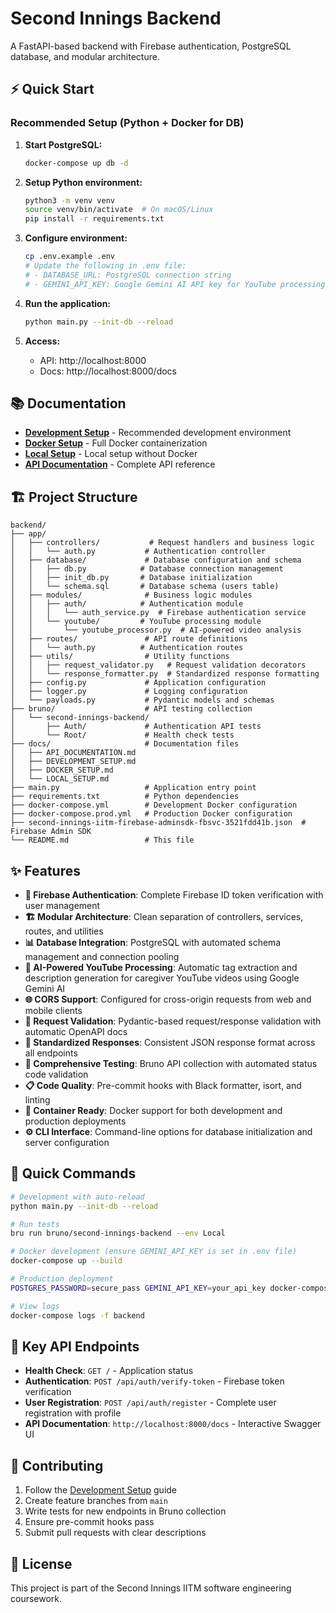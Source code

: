 # Second Innings Backend

A FastAPI-based backend with Firebase authentication, PostgreSQL database, and modular architecture.

## ⚡ Quick Start

### Recommended Setup (Python + Docker for DB)

1. **Start PostgreSQL:**
   ```bash
   docker-compose up db -d
   ```

2. **Setup Python environment:**
   ```bash
   python3 -m venv venv
   source venv/bin/activate  # On macOS/Linux
   pip install -r requirements.txt
   ```

3. **Configure environment:**
   ```bash
   cp .env.example .env
   # Update the following in .env file:
   # - DATABASE_URL: PostgreSQL connection string
   # - GEMINI_API_KEY: Google Gemini AI API key for YouTube processing
   ```

4. **Run the application:**
   ```bash
   python main.py --init-db --reload
   ```

5. **Access:**
   - API: http://localhost:8000
   - Docs: http://localhost:8000/docs

## 📚 Documentation

- **[Development Setup](docs/DEVELOPMENT_SETUP.md)** - Recommended development environment
- **[Docker Setup](docs/DOCKER_SETUP.md)** - Full Docker containerization
- **[Local Setup](docs/LOCAL_SETUP.md)** - Local setup without Docker
- **[API Documentation](docs/API_DOCUMENTATION.md)** - Complete API reference

## 🏗️ Project Structure

```
backend/
├── app/
│   ├── controllers/           # Request handlers and business logic
│   │   └── auth.py           # Authentication controller
│   ├── database/             # Database configuration and schema
│   │   ├── db.py            # Database connection management
│   │   ├── init_db.py       # Database initialization
│   │   └── schema.sql       # Database schema (users table)
│   ├── modules/              # Business logic modules
│   │   ├── auth/            # Authentication module
│   │   │   └── auth_service.py  # Firebase authentication service
│   │   └── youtube/         # YouTube processing module
│   │       └── youtube_processor.py  # AI-powered video analysis
│   ├── routes/               # API route definitions
│   │   └── auth.py          # Authentication routes
│   ├── utils/                # Utility functions
│   │   ├── request_validator.py   # Request validation decorators
│   │   └── response_formatter.py  # Standardized response formatting
│   ├── config.py             # Application configuration
│   ├── logger.py             # Logging configuration
│   └── payloads.py           # Pydantic models and schemas
├── bruno/                    # API testing collection
│   └── second-innings-backend/
│       ├── Auth/             # Authentication API tests
│       └── Root/             # Health check tests
├── docs/                     # Documentation files
│   ├── API_DOCUMENTATION.md
│   ├── DEVELOPMENT_SETUP.md
│   ├── DOCKER_SETUP.md
│   └── LOCAL_SETUP.md
├── main.py                   # Application entry point
├── requirements.txt          # Python dependencies
├── docker-compose.yml        # Development Docker configuration
├── docker-compose.prod.yml   # Production Docker configuration
├── second-innings-iitm-firebase-adminsdk-fbsvc-3521fdd41b.json  # Firebase Admin SDK
└── README.md                 # This file
```

## ✨ Features

- **🔐 Firebase Authentication**: Complete Firebase ID token verification with user management
- **🏗️ Modular Architecture**: Clean separation of controllers, services, routes, and utilities
- **📊 Database Integration**: PostgreSQL with automated schema management and connection pooling
- **🤖 AI-Powered YouTube Processing**: Automatic tag extraction and description generation for caregiver YouTube videos using Google Gemini AI
- **🌐 CORS Support**: Configured for cross-origin requests from web and mobile clients
- **📝 Request Validation**: Pydantic-based request/response validation with automatic OpenAPI docs
- **🔄 Standardized Responses**: Consistent JSON response format across all endpoints
- **🧪 Comprehensive Testing**: Bruno API collection with automated status code validation
- **📋 Code Quality**: Pre-commit hooks with Black formatter, isort, and linting
- **🐳 Container Ready**: Docker support for both development and production deployments
- **⚙️ CLI Interface**: Command-line options for database initialization and server configuration

## 🔧 Quick Commands

```bash
# Development with auto-reload
python main.py --init-db --reload

# Run tests
bru run bruno/second-innings-backend --env Local

# Docker development (ensure GEMINI_API_KEY is set in .env file)
docker-compose up --build

# Production deployment
POSTGRES_PASSWORD=secure_pass GEMINI_API_KEY=your_api_key docker-compose -f docker-compose.prod.yml up -d

# View logs
docker-compose logs -f backend
```

## 🔗 Key API Endpoints

- **Health Check**: `GET /` - Application status
- **Authentication**: `POST /api/auth/verify-token` - Firebase token verification
- **User Registration**: `POST /api/auth/register` - Complete user registration with profile
- **API Documentation**: `http://localhost:8000/docs` - Interactive Swagger UI

## 🤝 Contributing

1. Follow the [Development Setup](docs/DEVELOPMENT_SETUP.md) guide
2. Create feature branches from `main`
3. Write tests for new endpoints in Bruno collection
4. Ensure pre-commit hooks pass
5. Submit pull requests with clear descriptions

## 📄 License

This project is part of the Second Innings IITM software engineering coursework.
